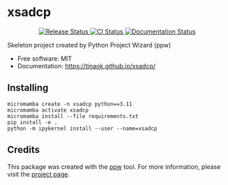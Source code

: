 # xsadcp


<p align="center">
<a href="https://pypi.python.org/pypi/xsadcp">
    <img src="https://img.shields.io/pypi/v/xsadcp.svg"
        alt = "Release Status">
</a>

<a href="https://github.com/tinaok/xsadcp/actions">
    <img src="https://github.com/tinaok/xsadcp/actions/workflows/main.yml/badge.svg?branch=release" alt="CI Status">
</a>

<a href="https://tinaok.github.io/xsadcp/">
    <img src="https://img.shields.io/website/https/tinaok.github.io/xsadcp/index.html.svg?label=docs&down_message=unavailable&up_message=available" alt="Documentation Status">
</a>

</p>


Skeleton project created by Python Project Wizard (ppw)


* Free software: MIT
* Documentation: <https://tinaok.github.io/xsadcp/>


## Installing

```
micromamba create -n xsadcp python==3.11
micromamba activate xsadcp
micromamba install --file requirements.txt
pip install -e .
python -m ipykernel install --user --name=xsadcp
```



## Credits

This package was created with the [ppw](https://zillionare.github.io/python-project-wizard) tool. For more information, please visit the [project page](https://zillionare.github.io/python-project-wizard/).
